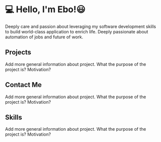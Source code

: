 # 💻 Hello, I'm Ebo!😃 

Deeply care and passion about leveraging my software development skills to build world-class application to enrich life. Deeply passionate about automation of jobs and future of work. 

## Projects
Add more general information about project. What the purpose of the project is? Motivation?

## Contact Me
Add more general information about project. What the purpose of the project is? Motivation?

## Skills
Add more general information about project. What the purpose of the project is? Motivation?
<link rel="stylesheet" href="https://cdn.jsdelivr.net/gh/devicons/devicon@v2.11.0/devicon.min.css">
<i class="devicon-bootstrap-plain-wordmark"></i>

<!---
ebo-lee/ebo-lee is a ✨ special ✨ repository because its `README.md` (this file) appears on your GitHub profile.
You can click the Preview link to take a look at your changes.
--->
